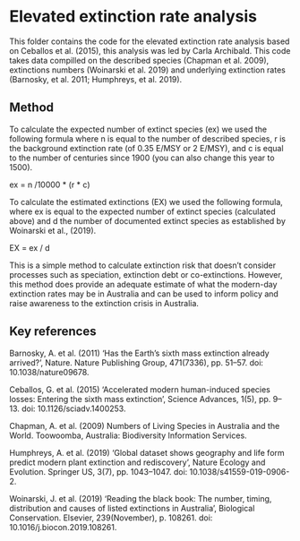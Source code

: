 # Elevated extinction rate analysis
This folder contains the code for the elevated extinction rate analysis based on Ceballos et al. (2015), this analysis was led by Carla Archibald. This code takes data compilled on the described species (Chapman et al. 2009), extinctions numbers (Woinarski et al. 2019) and underlying extinction rates (Barnosky, et al. 2011; Humphreys, et al. 2019).

## Method

To calculate the expected number of extinct species (ex) we used the following formula where n is equal to the number of described species, r is the background extinction rate (of 0.35 E/MSY or 2 E/MSY), and c is equal to the number of centuries since 1900 (you can also change this year to 1500).

ex = n /10000 * (r * c)

To calculate the estimated extinctions (EX) we used the following formula, where ex is equal to the expected number of extinct species (calculated above) and d the number of documented extinct species as established by Woinarski et al., (2019).

EX = ex / d

This is a simple method to calculate extinction risk that doesn’t consider processes such as speciation, extinction debt or co-extinctions. However, this method does provide an adequate estimate of what the modern-day extinction rates may be in Australia and can be used to inform policy and raise awareness to the extinction crisis in Australia. 


## Key references
Barnosky, A. et al. (2011) ‘Has the Earth’s sixth mass extinction already arrived?’, Nature. Nature Publishing Group, 471(7336), pp. 51–57. doi: 10.1038/nature09678.

Ceballos, G. et al. (2015) ‘Accelerated modern human-induced species losses: Entering the sixth mass extinction’, Science Advances, 1(5), pp. 9–13. doi: 10.1126/sciadv.1400253.

Chapman, A. et al. (2009) Numbers of Living Species in Australia and the World. Toowoomba, Australia: Biodiversity Information Services.

Humphreys, A. et al. (2019) ‘Global dataset shows geography and life form predict modern plant extinction and rediscovery’, Nature Ecology and Evolution. Springer US, 3(7), pp. 1043–1047. doi: 10.1038/s41559-019-0906-2.

Woinarski, J. et al. (2019) ‘Reading the black book: The number, timing, distribution and causes of listed extinctions in Australia’, Biological Conservation. Elsevier, 239(November), p. 108261. doi: 10.1016/j.biocon.2019.108261.
